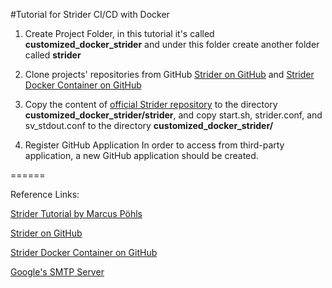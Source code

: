 #Tutorial for Strider CI/CD with Docker

1. Create Project Folder, in this tutorial it's called **customized_docker_strider** and under this folder create another folder called **strider**

2. Clone projects' repositories from GitHub [Strider on GitHub](https://github.com/Strider-CD/strider) and [Strider Docker Container on GitHub](https://github.com/Strider-CD/docker-strider)

3. Copy the content of [official Strider repository](https://github.com/Strider-CD/strider) to the directory **customized_docker_strider/strider**, and copy start.sh, strider.conf, and sv_stdout.conf to the directory **customized_docker_strider/**

4. Register GitHub Application
In order to access from third-party application, a new GitHub application should be created.

======

Reference Links:

[Strider Tutorial by Marcus Pöhls](https://futurestud.io/blog/strider-getting-started-platform-overview)

[Strider on GitHub](https://github.com/Strider-CD/strider)

[Strider Docker Container on GitHub](https://github.com/Strider-CD/docker-strider)

[Google's SMTP Server](https://www.digitalocean.com/community/tutorials/how-to-use-google-s-smtp-server)

